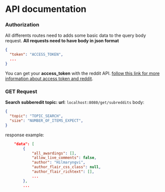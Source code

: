 # API documentation

### Authorization

All differents routes need to adds some basic data to the query body request. **All requests need to have body in json format**

```json
{
  "token": "ACCESS_TOKEN",
  ...
}
```

You can get your **access_token** with the reddit API. [follow this link for more information about access token and reddit](https://github.com/reddit-archive/reddit/wiki/OAuth2).

### GET Request

**Search subberedit topic:**
**url**: ```localhost:8080/get/subreddits```
body: 
```json
{
  "topic": "TOPIC_SEARCH",
  "size": "NUMBER_OF_ITEMS_EXPECT",
}
```
response example:
```json
    "data": [
        {
            "all_awardings": [],
            "allow_live_comments": false,
            "author": "Hilmaryngvi",
            "author_flair_css_class": null,
            "author_flair_richtext": [],
            ...
        },
        ...
```